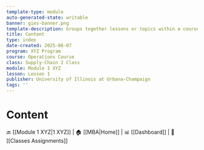 ```yaml
---
template-type: module
auto-generated-state: writable
banner: gies-banner.png
template-description: Groups together lessons or topics within a course.
title: Content
type: index
date-created: 2025-06-07
program: XYZ Program
course: Operations Course
class: Supply-Chain 2 Class
module: Module 1 XYZ
lesson: Lesson 1
publisher: University of Illinois at Urbana-Champaign
tags: ''
---
```


# Content



🔙 [[Module 1 XYZ|1 XYZ]] | 🏠 [[MBA|Home]] | 📊 [[Dashboard]] | 📝 [[Classes Assignments]]

